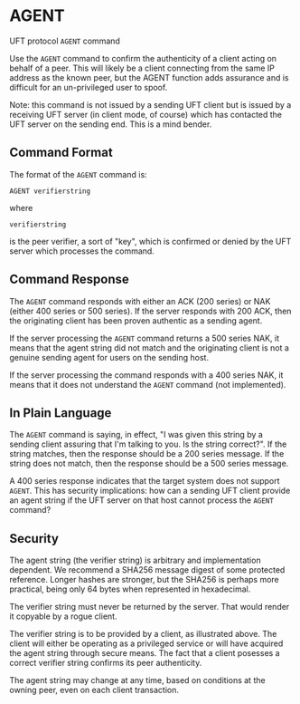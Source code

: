 # AGENT

UFT protocol `AGENT` command

Use the `AGENT` command to confirm the authenticity of a client
acting on behalf of a peer. This will likely be a client connecting
from the same IP address as the known peer, but the AGENT function
adds assurance and is difficult for an un-privileged user to spoof.

Note: this command is not issued by a sending UFT client
but is issued by a receiving UFT server (in client mode, of course)
which has contacted the UFT server on the sending end.
This is a mind bender.

## Command Format

The format of the `AGENT` command is:

    AGENT verifierstring

where

    verifierstring

is the peer verifier, a sort of "key", which is confirmed or denied
by the UFT server which processes the command.

## Command Response

The `AGENT` command responds with either an ACK (200 series) or NAK
(either 400 series or 500 series). If the server responds with 200 ACK,
then the originating client has been proven authentic as a sending agent.

If the server processing the `AGENT` command returns a 500 series NAK,
it means that the agent string did not match and the originating client
is not a genuine sending agent for users on the sending host.

If the server processing the command responds with a 400 series NAK,
it means that it does not understand the `AGENT` command (not implemented).

## In Plain Language

The `AGENT` command is saying, in effect, "I was given this string by a
sending client assuring that I'm talking to you. Is the string correct?".
If the string matches, then the response should be a 200 series message.
If the string does not match, then the response should be a 500 series message.

A 400 series response indicates that the target system does not support `AGENT`.
This has security implications: how can a sending UFT client provide
an agent string if the UFT server on that host cannot process the
`AGENT` command?

## Security

The agent string (the verifier string) is arbitrary
and implementation dependent.
We recommend a SHA256 message digest of some protected reference.
Longer hashes are stronger, but the SHA256 is perhaps more practical,
being only 64 bytes when represented in hexadecimal.

The verifier string must never be returned by the server.
That would render it copyable by a rogue client.

The verifier string is to be provided by a client, as illustrated above.
The client will either be operating as a privileged service or will have
acquired the agent string through secure means. The fact that a client
posesses a correct verifier string confirms its peer authenticity.

The agent string may change at any time, based on conditions at the
owning peer, even on each client transaction.


